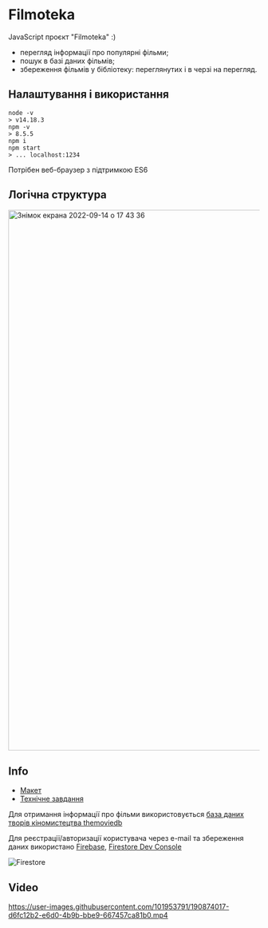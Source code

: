 # Filmoteka

JavaScript проєкт "Filmoteka" :) 
- перегляд інформації про популярні фільми;
- пошук в базі даних фільмів;
- збереження фільмів у бібліотеку: переглянутих і в черзі на перегляд.

## Налаштування і використання

```
node -v
> v14.18.3
npm -v
> 8.5.5
npm i
npm start
> ... localhost:1234
```

Потрібен веб-браузер з підтримкою ES6

## Логічна структура

<img width="1082" alt="Знімок екрана 2022-09-14 о 17 43 36" src="https://user-images.githubusercontent.com/101953791/190186668-67510ced-fb27-4327-b0b1-e61b481a7143.png">

## Info
- [Макет](https://www.figma.com/file/IOrJziFAjQD8Xb5V1fx0ib/Filmoteka-(Copy)-(Copy)?node-id=0%3A1)
- [Технічне завдання](https://docs.google.com/spreadsheets/d/1lai2dyWopShOm1EPZymlo6YcmHvIaz-znT34xyqW57I/edit?usp=sharing)

Для отримання інформації про фільми використовується [база даних творів кіномистецтва themoviedb](https://www.themoviedb.org/)

Для реєстрації/авторизації користувача через e-mail та збереження даних використано [Firebase](https://firebase.google.com/), [Firestore Dev Console](https://console.firebase.google.com/u/0/project/filmoteka-fa3c9/firestore)

![Firestore](https://user-images.githubusercontent.com/101953791/190874685-d71fd160-9aa6-458a-bcc7-f86e5e5a547b.png)

## Video


https://user-images.githubusercontent.com/101953791/190874017-d6fc12b2-e6d0-4b9b-bbe9-667457ca81b0.mp4

